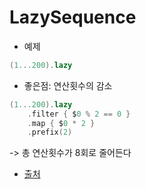# LazySequence

- 예제

```swift
(1...200).lazy
```

- 좋은점: 연산횟수의 감소

```swift
(1...200).lazy
    .filter { $0 % 2 == 0 }
    .map { $0 * 2 }
    .prefix(2)
```

-> 총 연산횟수가 8회로 줄어든다

- [출처](http://minsone.github.io/programming/swift4-sequence-lazy)